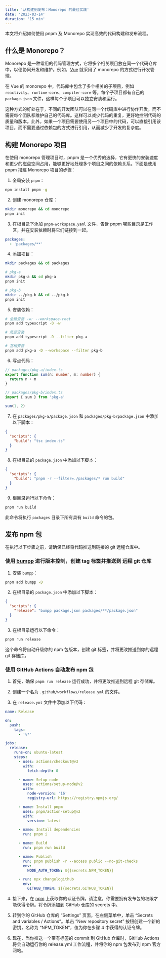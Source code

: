```yaml
---
title: '从构建到发布：Monorepo 的最佳实践'
date: '2023-03-14'
duration: '15 min'
---
```


<GitHubLink repo="Hongbusi/starter-monorepo" />

本文将介绍如何使用 pnpm 及 Monorepo 实现高效的代码构建和发布流程。

## 什么是 Monorepo？

Monorepo 是一种常用的代码管理方式，它将多个相关项目放在同一个代码仓库中，以便协同开发和维护。例如，[Vue](https://github.com/vuejs/core) 就采用了 monorepo 的方式进行开发管理。

在 Vue 的 monorepo 中，代码库中包含了多个相关的子项目，例如 `reactivity`、`runtime-core`、`compiler-core` 等。每个子项目都有自己的 `package.json` 文件，这样每个子项目可以独立安装和运行。

这种方式的好处在于，不同的开发团队可以在同一个代码库中进行协作开发，而不需要每个团队都维护自己的代码库。这样可以减少代码的重复，更好地控制代码的质量和版本。此外，如果一个项目需要使用另一个项目中的代码，可以直接引用该项目，而不需要通过依赖包的方式进行引用，从而减少了开发的复杂度。

## 构建 Monorepo 项目

在使用 monorepo 管理项目时，pnpm 是一个优秀的选择，它有更快的安装速度和更少的磁盘空间占用，能够更好地处理多个项目之间的依赖关系。下面是使用 pnpm 搭建 Monorepo 项目的步骤：

1. 全局安装 `pnpm`：

``` bash
npm install pnpm -g
```

2. 创建 monorepo 仓库：

``` bash
mkdir monorepo && cd monorepo
pnpm init
```

3. 在根目录下添加 `pnpm-workspace.yaml` 文件，告诉 pnpm 哪些目录是工作区，并在安装依赖时将它们链接到一起。

``` yaml
packages:
  - 'packages/**'
```

4. 添加项目：

``` bash
mkdir packages && cd packages

# pkg-a
mkdir pkg-a && cd pkg-a
pnpm init

# pkg-b
mkdir ../pkg-b && cd ../pkg-b
pnpm init
```

5. 安装依赖：

``` bash
# 全局安装 -w: --workspace-root
pnpm add typescript -D -w

# 局部安装
pnpm add typescript -D --filter pkg-a

# 互相安装
pnpm add pkg-a -D --workspace --filter pkg-b
```

6. 写点代码：

``` ts
// packages/pkg-a/index.ts
export function sum(n: number, m: number) {
  return n + m
}
```

``` ts
// packages/pkg-b/index.ts
import { sum } from 'pkg-a'

sum(1, 2)
```

7. 在 `packages/pkg-a/package.json` 和 `packages/pkg-b/package.json` 中添加以下脚本：

``` json
{
  "scripts": {
    "build": "tsc index.ts"
  }
}
```

8. 在根目录的 `package.json` 中添加以下脚本：

``` json
{
  "scripts": {
    "build": "pnpm -r --filter=./packages/* run build"
  }
}
```

9. 根目录运行以下命令：

``` bash
pnpm run build
```

此命令将执行 `packages` 目录下所有具有 `build` 命令的包。

## 发布 npm 包

在执行以下步骤之前，请确保已经将代码推送到链接的 git 远程仓库中。

### 使用 [bumpp](https://github.com/antfu/bumpp) 进行版本控制，创建 tag 标签并推送到 远程 git 仓库

1. 安装 `bumpp`：

``` bash
pnpm add bumpp -D
```

2. 在根目录的 `package.json` 中添加以下脚本：

``` json
{
  "scripts": {
    "release": "bumpp package.json packages/**/package.json"
  }
}
```

3. 在根目录运行以下命令：

``` bash
pnpm run release
```

这个命令将自动升级你的 npm 包版本，创建 git 标签，并将更改推送到你的远程 git 存储库。

### 使用 GitHub Actions 自动发布 npm 包

1. 首先，确保 `pnpm run release` 运行成功，并将更改推送到远程 git 存储库。

2. 创建一个名为 `.github/workflows/release.yml` 的文件。

3. 在 `release.yml` 文件中添加以下代码：

``` yaml
name: Release

on:
  push:
    tags:
      - 'v*'

jobs:
  release:
    runs-on: ubuntu-latest
    steps:
      - uses: actions/checkout@v3
        with:
          fetch-depth: 0

      - name: Setup node
        uses: actions/setup-node@v2
        with:
          node-version: '16'
          registry-url: https://registry.npmjs.org/

      - name: Install pnpm
        uses: pnpm/action-setup@v2
        with:
          version: latest

      - name: Install dependencies
        run: pnpm i

      - name: Build
        run: pnpm run build

      - name: Publish
        run: pnpm publish -r --access public --no-git-checks
        env:
          NODE_AUTH_TOKEN: ${{secrets.NPM_TOKEN}}

      - run: npx changelogithub
        env:
          GITHUB_TOKEN: ${{secrets.GITHUB_TOKEN}}
```

4. 接下来，在 [npm](https://www.npmjs.com) 上获取你的认证令牌。请注意，你需要拥有发布包的权限才能获得令牌。将令牌添加到 GitHub 仓库的 secrets 中。

5. 转到你的 GitHub 仓库的 “Settings” 页面，在左侧菜单中，单击 “Secrets and variables / Actions”。单击 “New repository secret” 按钮创建一个新的密钥，名称为 “NPM_TOKEN”，值为你在步骤 4 中获得的认证令牌。

6. 现在，当你推送一个带有标签的 commit 到 GitHub 仓库时，GitHub Actions 将会自动运行你的 release.yml 工作流程，并将你的 npm 包发布到 npm 官方网站。
